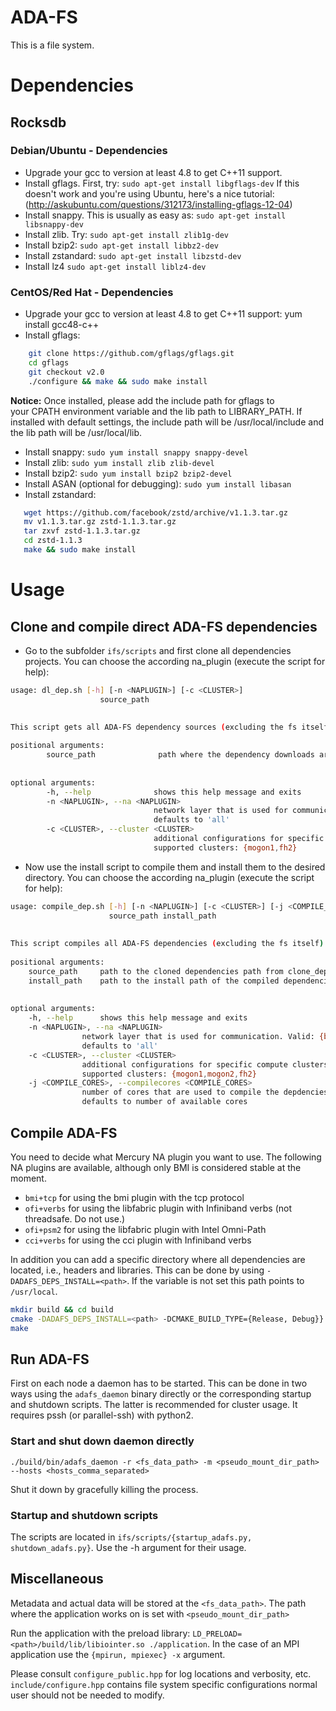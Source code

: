 # ADA-FS
This is a file system.

# Dependencies

## Rocksdb

### Debian/Ubuntu - Dependencies

- Upgrade your gcc to version at least 4.8 to get C++11 support.
- Install gflags. First, try: `sudo apt-get install libgflags-dev` If this doesn't work and you're using Ubuntu, here's
a nice tutorial: (http://askubuntu.com/questions/312173/installing-gflags-12-04)
- Install snappy. This is usually as easy as: `sudo apt-get install libsnappy-dev`
- Install zlib. Try: `sudo apt-get install zlib1g-dev`
- Install bzip2: `sudo apt-get install libbz2-dev`
- Install zstandard: `sudo apt-get install libzstd-dev`
- Install lz4 `sudo apt-get install liblz4-dev`

### CentOS/Red Hat - Dependencies
- Upgrade your gcc to version at least 4.8 to get C++11 support: yum install gcc48-c++
- Install gflags:

```bash
    git clone https://github.com/gflags/gflags.git
    cd gflags
    git checkout v2.0
    ./configure && make && sudo make install
```
__Notice:__ Once installed, please add the include path for gflags to your CPATH environment variable and the lib path
to LIBRARY_PATH. If installed with default settings, the include path will be /usr/local/include and the lib path will
be /usr/local/lib.
- Install snappy:
    `sudo yum install snappy snappy-devel`
- Install zlib:
    `sudo yum install zlib zlib-devel`
- Install bzip2:
    `sudo yum install bzip2 bzip2-devel`
- Install ASAN (optional for debugging):
    `sudo yum install libasan`
- Install zstandard:

```bash
   wget https://github.com/facebook/zstd/archive/v1.1.3.tar.gz
   mv v1.1.3.tar.gz zstd-1.1.3.tar.gz
   tar zxvf zstd-1.1.3.tar.gz
   cd zstd-1.1.3
   make && sudo make install
```

# Usage

## Clone and compile direct ADA-FS dependencies

- Go to the subfolder `ifs/scripts` and first clone all dependencies projects. You can choose the according na_plugin
(execute the script for help):

```bash
usage: dl_dep.sh [-h] [-n <NAPLUGIN>] [-c <CLUSTER>]
                    source_path
 	

This script gets all ADA-FS dependency sources (excluding the fs itself)
 
positional arguments:
        source_path              path where the dependency downloads are put
 
 
optional arguments:
        -h, --help              shows this help message and exits
        -n <NAPLUGIN>, --na <NAPLUGIN>
                                network layer that is used for communication. Valid: {bmi,cci,ofi,all}
                                defaults to 'all'
        -c <CLUSTER>, --cluster <CLUSTER>
                                additional configurations for specific compute clusters
                                supported clusters: {mogon1,fh2}
```
- Now use the install script to compile them and install them to the desired directory. You can choose the according
na_plugin (execute the script for help):

```bash
usage: compile_dep.sh [-h] [-n <NAPLUGIN>] [-c <CLUSTER>] [-j <COMPILE_CORES>]
                      source_path install_path
	
 
This script compiles all ADA-FS dependencies (excluding the fs itself)
 
positional arguments:
    source_path 	path to the cloned dependencies path from clone_dep.sh
    install_path    path to the install path of the compiled dependencies
 
 
optional arguments:
    -h, --help      shows this help message and exits
    -n <NAPLUGIN>, --na <NAPLUGIN>
                network layer that is used for communication. Valid: {bmi,cci,ofi,all}
                defaults to 'all'
    -c <CLUSTER>, --cluster <CLUSTER>
                additional configurations for specific compute clusters
                supported clusters: {mogon1,mogon2,fh2}
    -j <COMPILE_CORES>, --compilecores <COMPILE_CORES>
                number of cores that are used to compile the depdencies
                defaults to number of available cores
```

## Compile ADA-FS
You need to decide what Mercury NA plugin you want to use. The following NA plugins are available, although only BMI is considered stable at the moment.
 - `bmi+tcp` for using the bmi plugin with the tcp protocol 
 - `ofi+verbs` for using the libfabric plugin with Infiniband verbs (not threadsafe. Do not use.)
 - `ofi+psm2` for using the libfabric plugin with Intel Omni-Path
 - `cci+verbs` for using the cci plugin with Infiniband verbs

In addition you can add a specific directory where all dependencies are located, i.e., headers and libraries. This can
be done by using `-DADAFS_DEPS_INSTALL=<path>`. If the variable is not set this path points to `/usr/local`.
```bash
mkdir build && cd build
cmake -DADAFS_DEPS_INSTALL=<path> -DCMAKE_BUILD_TYPE={Release, Debug}} ..
make
```

## Run ADA-FS

First on each node a daemon has to be started. This can be done in two ways using the `adafs_daemon` binary directly or
the corresponding startup and shutdown scripts. The latter is recommended for cluster usage. It requires pssh (or
parallel-ssh) with python2.

### Start and shut down daemon directly

`./build/bin/adafs_daemon -r <fs_data_path> -m <pseudo_mount_dir_path> --hosts <hosts_comma_separated>`
 
Shut it down by gracefully killing the process.
 
### Startup and shutdown scripts

The scripts are located in `ifs/scripts/{startup_adafs.py, shutdown_adafs.py}`. Use the -h argument for their usage.

## Miscellaneous

Metadata and actual data will be stored at the `<fs_data_path>`. The path where the application works on is set with
`<pseudo_mount_dir_path>`
 
Run the application with the preload library: `LD_PRELOAD=<path>/build/lib/libiointer.so ./application`. In the case of
an MPI application use the `{mpirun, mpiexec} -x` argument.
 
Please consult `configure_public.hpp` for log locations and verbosity, etc. `include/configure.hpp` contains file system
specific configurations normal user should not be needed to modify.

